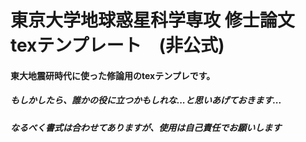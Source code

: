 # 東京大学地球惑星科学専攻 修士論文　texテンプレート　(非公式)

#### 東大地震研時代に使った修論用のtexテンプレです。
##### もしかしたら、誰かの役に立つかもしれな...と思いあげておきます...
##### なるべく書式は合わせてありますが、使用は自己責任でお願いします

